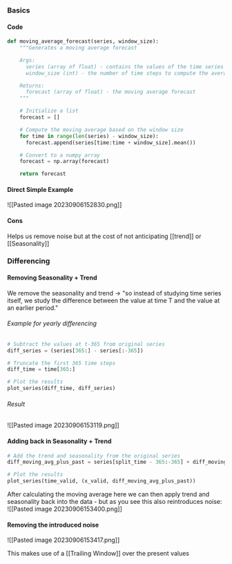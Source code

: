 ### Basics
#### Code
```python
def moving_average_forecast(series, window_size):
    """Generates a moving average forecast

    Args:
      series (array of float) - contains the values of the time series
      window_size (int) - the number of time steps to compute the average for

    Returns:
      forecast (array of float) - the moving average forecast
    """

    # Initialize a list
    forecast = []

    # Compute the moving average based on the window size
    for time in range(len(series) - window_size):
      forecast.append(series[time:time + window_size].mean())

    # Convert to a numpy array
    forecast = np.array(forecast)

    return forecast
```
#### Direct Simple Example
![[Pasted image 20230906152830.png]]

#### Cons
Helps us remove noise but at the cost of not anticipating [[trend]] or [[Seasonality]]
### Differencing
#### Removing Seasonality + Trend
We remove the seasonality and trend -> "so instead of studying time series itself, we study the difference between the value at time T and the value at an earlier period."

###### Example for yearly differencing
```python
# Subtract the values at t-365 from original series
diff_series = (series[365:] - series[:-365])

# Truncate the first 365 time steps
diff_time = time[365:]

# Plot the results
plot_series(diff_time, diff_series)
```
###### Result

![[Pasted image 20230906153119.png]]
#### Adding back in Seasonality + Trend
```python
# Add the trend and seasonality from the original series
diff_moving_avg_plus_past = series[split_time - 365:-365] + diff_moving_avg

# Plot the results
plot_series(time_valid, (x_valid, diff_moving_avg_plus_past))
```

After calculating the moving average here we can then apply trend and seasonality back into the data - but as you see this also reintroduces noise:
![[Pasted image 20230906153400.png]]

#### Removing the introduced noise
![[Pasted image 20230906153417.png]]

This makes use of a [[Trailing Window]] over the present values